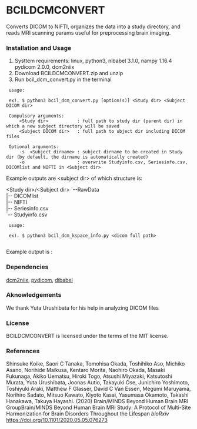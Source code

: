 # BCILDCMCONVERT

Converts DICOM to NIFTI, organizes the data into a study directory, and reads MRI scanning params useful for preprocessing brain imaging.

### Installation and Usage
1. Systtem requirements: linux, python3, nibabel 3.1.0, nampy 1.16.4 pydicom 2.0.0, dcm2niix
2. Download BCILDCMCONVERT.zip and unzip
3. Run bcil_dcm_convert.py in the terminal

``` 
 usage:
 
 ex). $ python3 bcil_dcm_convert.py [option(s)] <Study dir> <Subject DICOM dir>
 
 Compulsory arguments:
     <Study dir>           : full path to study dir (parent dir) in which a new subject directory will be saved
     <Subject DICOM dir>   : full path to ubject dir including DICOM files 
 
 Optional arguments:
     -s  <Subject dirname> : subject dirname to be created in Study dir (by default, the dirname is automatically created)
     -o                    : overwrite Studyinfo.csv, Seriesinfo.csv, DICOMlist and NIFTI in <Subject dir>
```

Example outputs are \<subject dir\> of which structure is:

\<Study dir\>/\<Subject dir\>
 \`--RawData  
    |-- DICOMlist   
    |-- NIFTI  
    |-- Seriesinfo.csv  
    \`-- Studyinfo.csv  


``` 
 usage:
 
 ex). $ python3 bcil_dcm_kspace_info.py <dicom full path>
 
```

Example output is :

### Dependencies
[dcm2niix][], [pydicom][], [dibabel][]

### Aknowledgements
We thank Yuta Urushibata for his help in analyzing DICOM files

### License
BCILDCMCONVERT is licensed under the terms of the MIT license.

[dcm2niix]: https://github.com/rordenlab/dcm2niix "dcm2niix"
[pydicom]: https://github.com/pydicom/pydicom "pydicom"
[dibabel]: https://github.com/nyurik/dibabel "dibabel"

### References
Shinsuke Koike, Saori C Tanaka, Tomohisa Okada, Toshihiko Aso, Michiko Asano, Norihide Maikusa, Kentaro Morita, Naohiro Okada, Masaki Fukunaga, Akiko Uematsu, Hiroki Togo, Atsushi Miyazaki, Katsutoshi Murata, Yuta Urushibata, Joonas Autio, Takayuki Ose, Junichiro Yoshimoto, Toshiyuki Araki, Matthew F Glasser, David C Van Essen, Megumi Maruyama, Norihiro Sadato, Mitsuo Kawato, Kiyoto Kasai, Yasumasa Okamoto, Takashi Hanakawa, Takuya Hayashi. (2020) Brain/MINDS Beyond Human Brain MRI GroupBrain/MINDS Beyond Human Brain MRI Study: A Protocol of Multi-Site Harmonization for Brain Disorders Throughout the Lifespan *bioRxiv*
https://doi.org/10.1101/2020.05.05.076273
